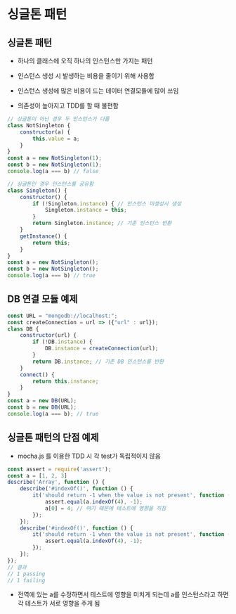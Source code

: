 # 싱글톤 패턴

## 싱글톤 패턴

- 하나의 클래스에 오직 하나의 인스턴스만 가지는 패턴

- 인스턴스 생성 시 발생하는 비용을 줄이기 위해 사용함

- 인스턴스 생성에 많은 비용이 드는 데이터 연결모듈에 많이 쓰임

- 의존성이 높아지고 TDD를 할 때 불편함

```js
// 싱글톤이 아닌 경우 두 인스턴스가 다름 
class NotSingleton {
    constructor(a) {
        this.value = a;
    }
}
const a = new NotSingleton(1);
const b = new NotSingleton(1);
console.log(a === b) // false
```

```javascript
// 싱글톤인 경우 인스턴스를 공유함
class Singleton() {
    constructor() {
        if (!Singleton.instance) { // 인스턴스 미생성시 생성 
            Singleton.instance = this;
        }
        return Singleton.instance; // 기존 인스턴스 반환 
    }
    getInstance() {
        return this;
    }
}
const a = new NotSingleton();
const b = new NotSingleton();
console.log(a === b) // true
```

## DB 연결 모듈 예제

```js
const URL = "mongodb://localhost:";
const createConnection = url => ({"url" : url});
class DB {
    constructor(url) {
        if (!DB.instance) {
            DB.instance = createConnection(url);
        }
        return DB.instance; // 기존 DB 인스턴스를 반환 
    }
    connect() {
        return this.instance;
    }
}
const a = new DB(URL);
const b = new DB(URL);
console.log(a === b); // true
```

## 싱글톤 패턴의 단점 예제

- mocha.js 를 이용한 TDD 시 각 test가 독립적이지 않음

```js
const assert = require('assert');
const a = [1, 2, 3]
describe('Array', function () {
    describe('#indexOf()', function () {
        it('should return -1 when the value is not present', function () {
            assert.equal(a.indexOf(4), -1);
            a[0] = 4; // 여기 때문에 테스트에 영향을 끼침 
        });
    });
    describe('#indexOf()', function () {
        it('should return -1 when the value is not present', function () {
            assert.equal(a.indexOf(4), -1);
        });
    });
});
// 결과 
// 1 passing
// 1 failing
```

- 전역에 있는 a를 수정하면서 테스트에 영향을 미치게 되는데 a를 인스턴스라고 하면 각 테스트가 서로 영향을 주게 됨
